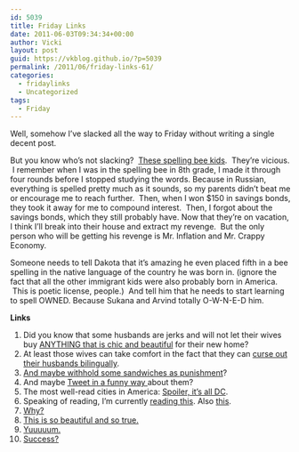 ```yaml
---
id: 5039
title: Friday Links
date: 2011-06-03T09:34:34+00:00
author: Vicki
layout: post
guid: https://vkblog.github.io/?p=5039
permalink: /2011/06/friday-links-61/
categories:
  - fridaylinks
  - Uncategorized
tags:
  - Friday
---
```

Well, somehow I&#8217;ve slacked all the way to Friday without writing a single decent post.

But you know who&#8217;s not slacking?  <a href="http://public.spellingbee.com/public/results/2011/finishers/html?type=champ" target="_blank">These spelling bee kids</a>.  They&#8217;re vicious.  I remember when I was in the spelling bee in 8th grade, I made it through four rounds before I stopped studying the words. Because in Russian, everything is spelled pretty much as it sounds, so my parents didn&#8217;t beat me or encourage me to reach further.  Then, when I won $150 in savings bonds, they took it away for me to compound interest.  Then, I forgot about the savings bonds, which they still probably have. Now that they&#8217;re on vacation, I think I&#8217;ll break into their house and extract my revenge.  But the only person who will be getting his revenge is Mr. Inflation and Mr. Crappy Economy.

Someone needs to tell Dakota that it&#8217;s amazing he even placed fifth in a bee spelling in the native language of the country he was born in. (ignore the fact that all the other immigrant kids were also probably born in America.  This is poetic license, people.)  And tell him that he needs to start learning to spell OWNED. Because Sukana and Arvind totally O-W-N-E-D him.

**Links**

  1. Did you know that some husbands are jerks and will not let their wives buy <a href="http://www.etsy.com/listing/71533023/imperial-russian-dog-soldier-11-x-17?ref=af_you_favitem" target="_blank">ANYTHING that is chic and beautiful</a> for their new home?
  2. At least those wives can take comfort in the fact that they can <a href="http://www.languagehat.com/archives/004262.php" target="_blank">curse out their husbands bilingually</a>.
  3. <a href="http://www.ezrapoundcake.com/archives/12642" target="_blank">And maybe withhold some sandwiches as punishment</a>?
  4. And maybe <a href="http://www.witstream.com/#" target="_blank">Tweet in a funny way </a>about them?
  5. The most well-read cities in America: <a href="http://phx.corporate-ir.net/phoenix.zhtml?c=176060&p=irol-newsArticle&ID=1568187&highlight=&utm_source=twitterfeed&utm_medium=twitter" target="_blank">Spoiler, it&#8217;s all DC</a>.
  6. Speaking of reading, I&#8217;m currently <a href="http://www.amazon.com/Three-Cups-Deceit-Humanitarian-ebook/dp/B004XHVOW4" target="_blank">reading this</a>. Also <a href="http://www.amazon.com/exec/obidos/ASIN/1585672904/domainsherloc-20/" target="_blank">this</a>.
  7. <a href="http://www.overstock.com/50257/static.html" target="_blank">Why?</a>
  8. <a href="http://thehairpin.com/2011/05/what-its-like-to-get-a-biopsy" target="_blank">This is so beautiful and so true. </a>
  9. <a href="http://smellslikeborscht.blogspot.com/2011/06/anatomy-of-russian-bbq.html" target="_blank">Yuuuuum.</a>
 10. <a href="http://katydunnet.com/2011/05/how-do-you-define-success/" target="_blank">Success?</a>